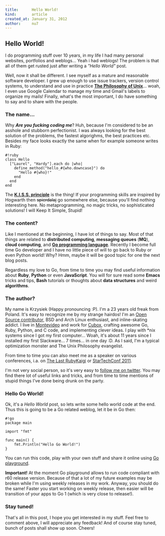 ```yaml
---
title:      Hello World!
kind:       article
created_at: January 31, 2012
author:     nu7
---
```


## Hello World!

I do programming stuff over 10 years, in my life I had many personal websites,
portfolios and weblogs... Yeah i had weblogs! The problem is that all 
of them get rusted just after writing a *"Hello World"* post.

Well, now it shall be different. I see myself as a mature and reasonable
software developer. I grew up enough to use issue trackers, version control
systems, to understand and use in practice [**The Philosophy of Unix**](http://www.faqs.org/docs/artu/ch01s06.html)... 
woah, I even use Google Calendar to manage my time and Gmail's labels to organize
my mails! Finally, what's the most important, I do have something to say and 
to share with the people.

### The name...

Why _**Are you fucking coding me**_? Huh, because I'm considered to be an asshole
and stubborn perfectionist. I was always looking for the best solution of the 
problems, the fastest algorighms, the best practices etc. Besides my face looks
exactly the same when for example someone writes in Ruby:

    #!ruby
    class Hello
      ["Laurel", "Hardy"].each do |who|
        define_method("hello_#{who.downcase}") do
          "Hello #{who}!"
        end
      end
    end
    
The [**K.I.S.S. principle**](http://www.faqs.org/docs/artu/ch01s07.html) is the 
thing! If your programming skills are inspired by Hogwarth then <strike>spierdalaj</strike>
go somewhere else, because you'll find nothing interesting here. No metaprogramming, 
no magic tricks, no sophisticated solutions! I will Keep It Simple, Stupid!

### The content?

Like I mentioned at the beginning, I have lot of things to say. Most of that
things are related to **distributed computing**, **messaging queues** (**MQ**),
**cloud computing**, and [**Go programming language**](http://golang.org/).
Recently I become full time Go developer and I have no little piece of will
to go back to Ruby or even Python world! Why? Hmm, maybe it will be good topic
for one the next blog posts. 

Regardless my love to Go, from time to time you may  find useful information about
**Ruby**, **Python** or even **JavaScript**. You will for sure read some **Emacs** 
tricks and tips, **Bash** tutorials or thoughts about **data structures** and weird
**algorithms**. 

### The author?

My name is Krzysiek (Happy pronouncing :P). I'm a 23 years old freak from Poland. 
It's easy to recognize me by my strange hairdos! I'm an [Open Source contributor](http://github.com/nu7hatch), 
BSD and Arch Linux enthusiast, and inline-skating addict. I live in [Montevideo](http://en.wikipedia.org/wiki/Montevideo) 
and work for [Cubox](http://cuboxlabs.com), crafting awesome Go, Ruby, Python, and C code, 
and implementing clever ideas. I play with *nix systems since I got my first computer... 
Woah, it's about 11 years since I installed my first Slackware... 7 times... in one day :D. 
As I said, I'm a typical optimization monster and The Unix Philosophy evangelist.

From time to time you can also meet me as a speaker on various conferences, i.a.
on [The Last RubyKaigi](http://rubykaigi.org/2011/en) or [StarTechConf 2011](http://startechconf.com/).

I'm not very social person, so it's very easy to [follow me on twitter](http://twitter.com/nu7hatch).
You may find there lot of useful links and tricks, and from time to time mentions
of stupid things I've done being drunk on the party.

### Hello Go World!

Ok, it's a *Hello World* post, so lets write some hello world code at the end.
Thus this is going to be a Go related weblog, let it be in Go then:

    #!go
    package main
    
    import "fmt"
    
    func main() {
        fmt.Println("Hello Go World!")
    }

You can run this code, play with your own stuff and share it online using 
[Go playground](http://play.golang.org). 

**Important!** At the moment Go playground allows to run code compliant with r60 release 
version. Because of that a lot of my future examples may be broken while I'm using 
weekly releases in my work. Anyway, you should do the same! Faster you start working
on weekly release, then easier will be transition of your apps to Go 1 (which is very
close to release!). 

### Stay tuned!

That's all in this post, I hope you get interested in my stuff. Feel free to comment
above, I will appreciate any feedback! And of course stay tuned, bunch of posts shall
show up soon. Cheers!
